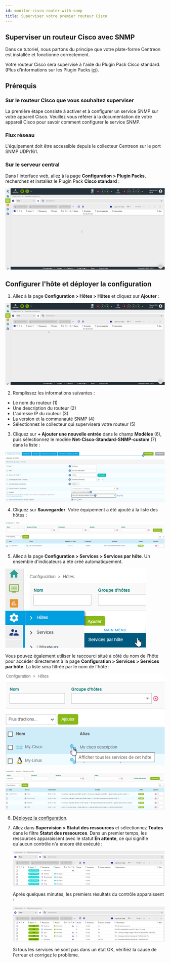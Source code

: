 ```yaml
---
id: monitor-cisco-router-with-snmp
title: Superviser votre premier routeur Cisco
---
```


## Superviser un routeur Cisco avec SNMP

Dans ce tutoriel, nous partons du principe que votre plate-forme Centreon est installée et fonctionne correctement.

Votre routeur Cisco sera supervisé à l'aide du Plugin Pack Cisco standard. (Plus d'informations sur les Plugin Packs [ici](../monitoring/pluginpacks.md)).

## Prérequis

### Sur le routeur Cisco que vous souhaitez superviser

La première étape consiste à activer et à configurer un service SNMP sur votre appareil Cisco.
Veuillez vous référer à la documentation de votre appareil Cisco pour savoir comment configurer le service SNMP.

### Flux réseau

L'équipement doit être accessible depuis le collecteur Centreon sur le port SNMP UDP/161.

### Sur le serveur central

Dans l'interface web, allez à la page **Configuration > Plugin Packs**, recherchez et installez le Plugin Pack **Cisco standard** :

![image](../assets/getting-started/quick_start_cisco_0.gif)

## Configurer l'hôte et déployer la configuration

1. Allez à la page **Configuration > Hôtes > Hôtes** et cliquez sur **Ajouter** :

  ![image](../assets/getting-started/quick_start_cisco_1.gif)

2. Remplissez les informations suivantes :

  * Le nom du routeur (1)
  * Une description du routeur (2)
  * L'adresse IP du routeur (3)
  * La version et la communauté SNMP (4)
  * Sélectionnez le collecteur qui supervisera votre routeur (5)

3. Cliquez sur **+ Ajouter une nouvelle entrée** dans le champ **Modèles** (6), puis sélectionnez le modèle **Net-Cisco-Standard-SNMP-custom** (7) dans la liste :

  ![image](../assets/getting-started/quick_start_cisco_2.png)

4. Cliquez sur **Sauvegarder**. Votre équipement a été ajouté à la liste des hôtes :

  ![image](../assets/getting-started/quick_start_cisco_3.png)

5. Allez à la page **Configuration > Services > Services par hôte**. Un ensemble d'indicateurs a été créé automatiquement.

  ![image](../assets/getting-started/quick_start_cisco_4a.png)

  Vous pouvez également utiliser le raccourci situé à côté du nom de l'hôte pour accéder directement à la page **Configuration > Services > Services par hôte**. La liste sera filtrée par le nom de l'hôte :

  ![image](../assets/getting-started/quick_start_cisco_4b.png)

  ![image](../assets/getting-started/quick_start_cisco_5.png)

6. [Déployez la configuration](../monitoring/monitoring-servers/deploying-a-configuration.md).

7. Allez dans **Supervision > Statut des ressources** et sélectionnez **Toutes** dans le filtre **Statut des ressources**. Dans un premier temps, les ressources apparaissent avec le statut **En attente**, ce qui signifie qu'aucun contrôle n'a encore été exécuté :

   ![image](../assets/getting-started/quick_start_cisco_6.png)

   Après quelques minutes, les premiers résultats du contrôle apparaissent :

   ![image](../assets/getting-started/quick_start_cisco_7.png)

   Si tous les services ne sont pas dans un état OK, vérifiez la cause de l'erreur et corrigez le problème.
